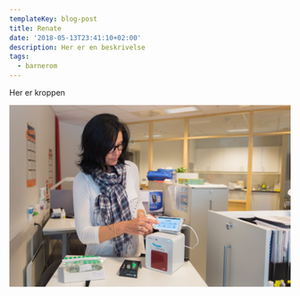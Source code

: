 ```yaml
---
templateKey: blog-post
title: Renate
date: '2018-05-13T23:41:10+02:00'
description: Her er en beskrivelse
tags:
  - barnerom
---
```

Her er kroppen

![Barnerom skyvedør](/static/assets/4529998.jpg)
